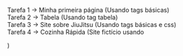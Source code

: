 Tarefa 1 -> Minha primeira página (Usando tags básicas) <br>
Tarefa 2 -> Tabela (Usando tag tabela) <br>
Tarefa 3 -> Site sobre JiuJitsu (Usando tags básicas e css) <br>
Tarefa 4 -> Cozinha Rápida (Site fictício usando <form>)
